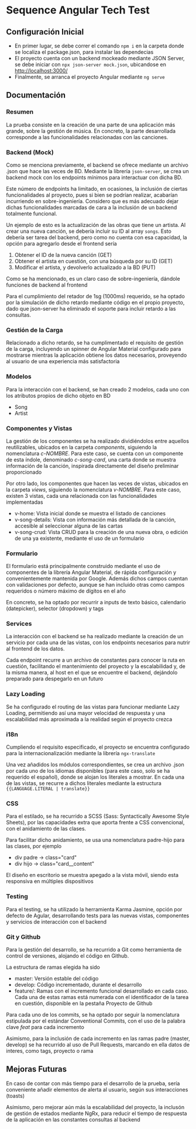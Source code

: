 # Sequence Angular Tech Test

## Configuración Inicial

-   En primer lugar, se debe correr el comando `npm i` en la carpeta donde se localiza el package.json, para instalar las dependecias
-   El proyecto cuenta con un backend mockeado mediante JSON Server, se debe iniciar con `npx json-server mock.json`, ubicandose en [http://localhost:3000/](http://localhost:3000/)
-   Finalmente, se arranca el proyecto Angular mediante `ng serve`

## Documentación

### Resumen

La prueba consiste en la creación de una parte de una aplicación más grande, sobre la gestión de música. En concreto, la parte desarrollada corresponde a las funcionalidades relacionadas con las canciones.

### Backend (Mock)

Como se menciona previamente, el backend se ofrece mediante un archivo .json que hace las veces de BD. Mediante la librería `json-server`, se crea un backend mock con los endpoints mínimos para interactuar con dicha BD.

Este número de endpoints ha limitado, en ocasiones, la inclusión de ciertas funcionalidades al proyecto, pues si bien se podrían realizar, acabarían incurriendo en sobre-ingeniería. Considero que es más adecuado dejar dichas funcionalidades marcadas de cara a la inclusión de un backend totalmente funcional.

Un ejemplo de esto es la actualización de las obras que tiene un artista. Al crear una nueva canción, se debería incluir su ID al array `songs`. Esto debería ser tarea del backend, pero como no cuenta con esa capacidad, la opción para agregarlo desde el frontend sería

1.  Obtener el ID de la nueva canción (GET)
2.  Obtener el artista en cuestión, con una búsqueda por su ID (GET)
3.  Modificar el artista, y devolverlo actualizado a la BD (PUT)

Como se ha mencionado, es un claro caso de sobre-ingeniería, dándole funciones de backend al frontend

Para el cumplimiento del retador de 1sg (1000ms) requerido, se ha optado por la simulación de dicho retardo mediante código en el propio proyecto, dado que json-server ha eliminado el soporte para incluir retardo a las consultas.

### Gestión de la Carga

Relacionado a dicho retardo, se ha cumplimentado el requisito de gestión de la carga, incluyendo un spinner de Angular Material configurado para mostrarse mientras la aplicación obtiene los datos necesarios, proveyendo al usuario de una experiencia más satisfactoria

### Modelos

Para la interacción con el backend, se han creado 2 modelos, cada uno con los atributos propios de dicho objeto en BD

-   Song
-   Artist

### Componentes y Vistas

La gestión de los componentes se ha realizado dividiéndolos entre aquellos reutilizables, ubicados en la carpeta _components_, siguiendo la nomenclatura _c-NOMBRE_. Para este caso, se cuenta con un componente de esta índole, denominado _c-song-card_, una carta donde se muestra información de la canción, inspirada directamente del diseño preliminar proporcionado

Por otro lado, los componentes que hacen las veces de vistas, ubicados en la carpeta _views_, siguiendo la nomenclatura _v-NOMBRE_. Para este caso, existen 3 vistas, cada una relacionada con las funcionalidades implementadas

-   v-home: Vista inicial donde se muestra el listado de canciones
-   v-song-details: Vista con información más detallada de la canción, accesible al seleccionar alguna de las cartas
-   v-song-crud: Vista CRUD para la creación de una nueva obra, o edición de una ya existente, mediante el uso de un formulario

### Formulario

El formulario está principalmente construido mediante el uso de componentes de la librería Angular Material, de rápida configuración y convenientemente mantenida por Google. Además dichos campos cuentan con validaciones por defecto, aunque se han incluido otras como campos requeridos o número máximo de dígitos en el año

En concreto, se ha optado por recurrir a inputs de texto básico, calendario (datepicker), selector (dropdown) y tags

### Services

La interacción con el backend se ha realizado mediante la creación de un servicio por cada una de las vistas, con los endpoints necesarios para nutrir al frontend de los datos.

Cada endpoint recurre a un archivo de constantes para conocer la ruta en cuestión, facilitando el mantenimiento del proyecto y la escalabilidad y, de la misma manera, al host en el que se encuentre el backend, dejándolo preparado para despegarlo en un futuro

### Lazy Loading

Se ha configurado el routing de las vistas para funcionar mediante Lazy Loading, permitiendo así una mayor velocidad de respuesta y una escalabilidad más aproximada a la realidad según el proyecto crezca

### i18n

Cumpliendo el requisito especificado, el proyecto se encuentra configurado para la internacionalización mediante la librería `ngx-translate`

Una vez añadidos los módulos correspondientes, se crea un archivo .json por cada uno de los idiomas disponibles (para este caso, solo se ha requerido el español), donde se alojan los literales a mostrar. En cada una de las vistas, se recurre a dichos literales mediante la estructura `{{LANGUAGE.LITERAL | translate}}`

### CSS
Para el estilado, se ha recurrido a SCSS (Sass: Syntactically Awesome Style Sheets), por las capacidades extra que aporta frente a CSS convencional, con el anidamiento de las clases.

Para facilitar dicho anidamiento, se usa una nomenclatura padre-hijo para las clases, por ejemplo

-   div padre -> class="card"
-   div hijo -> class="card__content"

El diseño en escritorio se muestra apegado a la vista móvil, siendo esta responsiva en múltiples dispositivos

### Testing
Para el testing, se ha utilizado la herramienta Karma Jasmine, opción por defecto de Agular, desarrollando tests para las nuevas vistas, componentes y servicios de interacción con el backend

### Git y Github
Para la gestión del desarrollo, se ha recurrido a Git como herramienta de control de versiones, alojando el código en Github.

La estructura de ramas elegida ha sido
- master: Versión estable del código
- develop: Código incrementado, durante el desarrollo
- feature/: Ramas con el incremento funcional desarrollado en cada caso. Cada una de estas ramas está numerada con el identificador de la tarea en cuestión, disponible en la pestaña Proyecto de Github

Para cada uno de los commits, se ha optado por seguir la nomenclatura estipulada por el estándar Conventional Commits, con el uso de la palabra clave *feat* para cada incremento

Asimismo, para la inclusión de cada incremento en las ramas padre (master, develop) se ha recurrido al uso de Pull Requests, marcando en ella datos de interes, como tags, proyecto o rama

## Mejoras Futuras
En caso de contar con más tiempo para el desarrollo de la prueba, sería conveniente añadir elementos de alerta al usuario, según sus interacciones (toasts)

Asímismo, pero mejorar aún más la escalabilidad del proyecto, la inclusón de gestión de estados mediante NgRx, para reducir el tiempo de respuesta de la aplicación en las constantes consultas al backend
